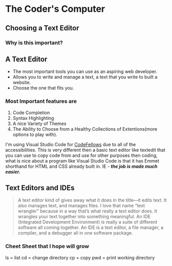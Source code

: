 # The Coder's Computer
## Choosing a Text Editor
### Why is this important?

## **A Text Editor**
- The most important tools you can use as an aspiring web developer.
- Allows you to write and manage a text, a text that you write to built a website.
- Choose the one that fits you.

### Most Important features are
1. Code Completion
1. Syntax Highlighting
1. A nice Variety of Themes
1. The Ability to Choose from a Healthy Collections of Extentions(more options to play with).

I'm using Visual Studio Code for [CodeFellows](https://www.codefellows.org/) due to all of the accessibilities. 
This is very different then a basic text editor like textedit that you can use to copy code from and use for other purposes then coding, what is nice about a program like Visual Studio Code is that it has Emmet shorthand for HTML and CSS already built in. IE - ***the job is made much easier.***

## Text Editors and IDEs
>A text editor kind of gives away what it does in the title—it edits text.
It also manages text, and manages files. I love that name “text
wrangler” because in a way that’s what really a text editor does. It
wrangles your text together into something meaningful.
An IDE (Integrated Development Environment) is really a suite of
different software all coming together. An IDE is a text editor, a file
manager, a compiler, and a debugger all in one software package.

### Cheet Sheet that I hope will grow
ls = list
cd = change directory 
cp = copy
pwd = print working directory

